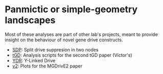 # Panmictic or simple-geometry landscapes

Most of these analyses are part of other lab's projects, meant to provide insight on the behaviour of novel gene drive constructs.

* [SDP](./SDP): Split drive suppresion in two nodes
* [tGD](./tGD): Analysis scripts for the second tGD paper (Víctor's)
* [YDR](./YDR): Y-Linked Drive
* [v2](./v2): Plots for the MGDrivE2 paper
